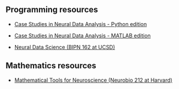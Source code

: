 ## Programming resources

- [Case Studies in Neural Data Analysis - Python edition](https://mark-kramer.github.io/Case-Studies-Python/intro.html)

- [Case Studies in Neural Data Analysis - MATLAB edition](https://mitpress.ublish.com/book/case-studies-neural-data-analysis)

- [Neural Data Science (BIPN 162 at UCSD)](https://github.com/BIPN162/Overview)

## Mathematics resources

- [Mathematical Tools for Neuroscience (Neurobio 212 at Harvard)](https://github.com/ebatty/MathToolsforNeuroscience)
